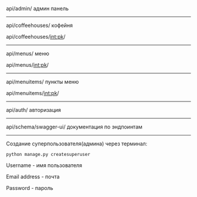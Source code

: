 api/admin/ админ панель 

____________________________

api/coffeehouses/ кофейня

api/coffeehouses/<int:pk>/
____________________________

api/menus/ меню

api/menus/<int:pk>/

____________________________

api/menuitems/ пункты меню

api/menuitems/<int:pk>/

____________________________

api/auth/ авторизация
____________________________

api/schema/swagger-ui/ документация по эндпоинтам

___________________________

Создание суперпользователя(админа) через терминал:

	python manage.py createsuperuser

Username - имя пользователя

Email address - почта

Password - пароль
